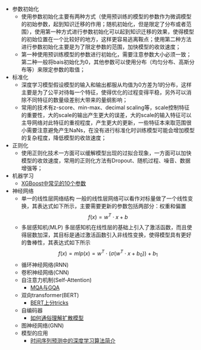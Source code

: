 - 参数初始化
  - 使用参数初始化主要有两种方式（使用预训练的模型的参数作为微调模型的初始参数，起到知识迁移的作用；随机初始化，但是限定了分布或者范围），使用第一种方式进行参数初始化可以起到知识迁移的效果，使得模型的初始位置在一个比较好的地方，这样更容易逃离鞍点；使用第二种方法进行参数初始化主要是为了限定参数的范围，加快模型的收敛速度；
  - 第一种使用预训练模型的参数进行初始化，需要注意参数大小必须一致；第二种一般将bais初始化为0，其他参数可以使用分布（均匀分布、高斯分布等）来限定参数的取值；
- 标准化
  - 深度学习模型假设模型的输入和输出都服从均值为0方差为1的分布，这样主要是为了公平对待每一个特征，使得优化的过程变得平稳，另外可以消除不同特征的数量级差别大带来的量纲影响；
  - 常用的技术有z-score、min-max、decimal scaling等，scale控制特征的重要性，大的scale的输出产生更大的误差，大的scale的输入特征可以主导网络对此特征的重视程度，产生更大的更新，一些特征本来取范围很小需要注意避免产生NaNs，在没有进行标准化时训练模型可能会增加模型的复杂程度，降低模型的收敛速度；
- 正则化
  - 使用正则化技术一方面可以缓解模型出现的过拟合现象，一方面可以加快模型的收敛速度，常用的正则化方法有Dropout、随机过程、噪音、数据增强等；
- 机器学习
  - [XGBoost中常见的10个参数](https://mp.weixin.qq.com/s/OWkde_9FAT6TxoSr9AzlQw)
- 神经网络
  - 单一的线性层网络结构
    一般的线性层网络可以看作对标量做了一个线性变换，其表达式如下所示，主要需要更新的参数包括两部分：权重和偏置
      $$f(x)=w^{T}\cdot x + b$$
  - 多层感知机(MLP)
    多层感知机在线性层的基础上引入了激活函数，而且使得层数加深，其目标是通过激活函数引入非线性变换，使得模型具有更好的鲁棒性，其表达式如下所示
      $$f(x)=mlp(x)=w^{T}\cdot (\sigma (w^{T}\cdot x + b_{0}))+b_{1}$$
  - 循环神经网络(RNN)
  - 卷积神经网络(CNN)
  - 自注意力机制(Self-Attention)
    - [MQA与GQA](https://mp.weixin.qq.com/s/B3Uv0tD4y-zCvclxx0_mOA)
  - 双向transformer(BERT)
    - [BERT上分tricks](https://mp.weixin.qq.com/s/3FftA8jM2e-BkMMin3sywg)
  - 自编码器
    - [如何通俗理解扩散模型](https://mp.weixin.qq.com/s/sUJcphngRGqPOsEUPq8-ig)     
  - 图神经网络(GNN)
  - 模型的应用
    - [时间序列预测中的深度学习算法简介](https://mp.weixin.qq.com/s/Ry3GKwasWwnrYumiSKKdyA)
